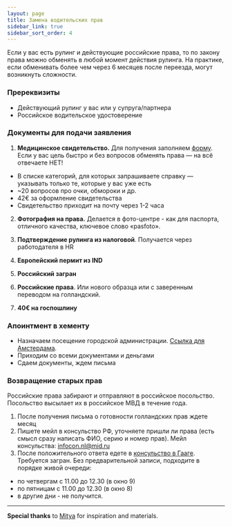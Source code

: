 ```yaml
---
layout: page
title: Замена водительских прав
sidebar_link: true
sidebar_sort_order: 4
---
```


Если у вас есть рулинг и действующие российские права, то по закону права можно обменять в любой момент действия рулинга. 
На практике, если обменивать более чем через 6 месяцев после переезда, могут возникнуть сложности.

### Пререквизиты
* Действующий рулинг у вас или у супруга/партнера
* Российское водительское удостоверение

### Документы для подачи заявления
1. **Медицинское свидетельство.** Для получения заполняем [форму](https://mijn.cbr.nl/en/MedicalDeclaration/ExchangeBr). Eсли у вас цель быстро и без вопросов обменять права — на всё отвечаете НЕТ!
* В списке категорий, для которых запрашиваете справку — указывать только те, которые у вас уже есть
* ~20 вопросов про очки, обмороки и др.
* 42€ за оформление свидетельства 
* Свидетельство приходит на почту через 1-2 часа

2. **Фотография на права.** Делается в фото-центре - как для паспорта, отличного качества, ключевое слово «pasfoto».

3. **Подтверждение рулинга из налоговой**. Получается через работодателя в HR

4. **Европейский пермит из IND**

5. **Российский загран**

6. **Российские права**. Или нового образца или с заверенным переводом на голландский. 

7. **40€ на госпошлину**

### Апоинтмент в хементу

* Назначаем посещение городской администрации. [Ссылка для Амстердама](https://www.amsterdam.nl/en/contact-information/appointment/).
* Приходим со всеми документами и деньгами
* Сдаем документы, ждем письма

### Возвращение старых прав
Российские права забирают и отправляют в российское посольство. Посольство высылает их в российское МВД в течение года.

1. После получения письма о готовности голландских прав ждете месяц
2. Пишете мейл в консульство РФ, уточняете пришли ли права (есть смысл сразу написать ФИО, серию и номер прав). Мейл консульства: infocon.nl@mid.ru
3. После положительного ответа едете в [консульство в Гааге](https://netherlands.mid.ru/konsul-skie-voprosy). Требуется загран. Без предварительной записи, подходите в порядке живой очереди:
 * по четвергам с 11.00 до 12.30 (в окно 9)
 * по пятницам с 11.00 до 12.30 (в окно 8)
 * в другие дни - не получится.  

----
**Special thanks** to [Mitya](https://t.me/mityas_life) for inspiration and materials. 
